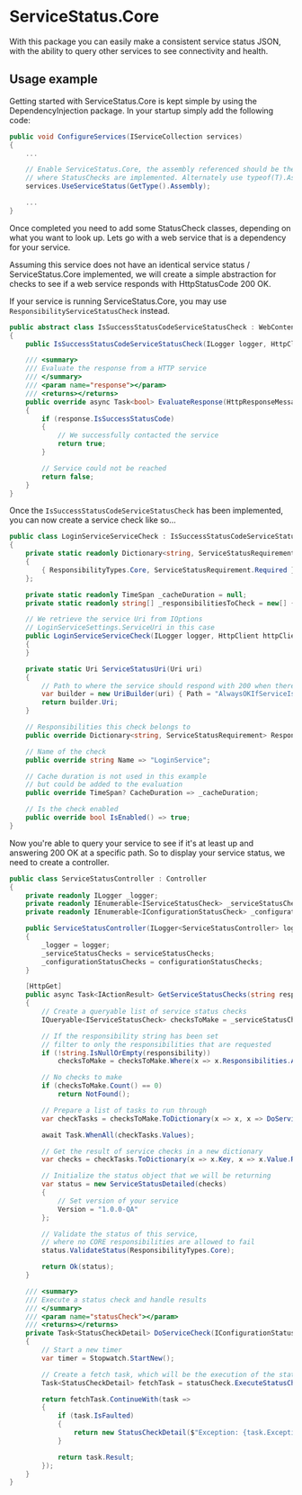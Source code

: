 # ServiceStatus.Core

With this package you can easily make a consistent service status JSON, with the ability to query other services to see connectivity and health.

## Usage example

Getting started with ServiceStatus.Core is kept simple by using the DependencyInjection package. In your startup simply add the following code:

```cs
public void ConfigureServices(IServiceCollection services)
{
	...

	// Enable ServiceStatus.Core, the assembly referenced should be the one
	// where StatusChecks are implemented. Alternately use typeof(T).Assembly
	services.UseServiceStatus(GetType().Assembly);

	...
}
```

Once completed you need to add some StatusCheck classes, depending on what you want to look up. Lets go with a web service that is a dependency for your service. 

Assuming this service does not have an identical service status / ServiceStatus.Core implemented, we will create a simple abstraction for checks to see if a web service responds with HttpStatusCode 200 OK.

If your service is running ServiceStatus.Core, you may use `ResponsibilityServiceStatusCheck` instead.

```cs
public abstract class IsSuccessStatusCodeServiceStatusCheck : WebContentServiceStatusCheck
{
    public IsSuccessStatusCodeServiceStatusCheck(ILogger logger, HttpClient httpClient, Uri uri) : base(logger, httpClient, uri) { }

    /// <summary>
    /// Evaluate the response from a HTTP service
    /// </summary>
    /// <param name="response"></param>
    /// <returns></returns>
    public override async Task<bool> EvaluateResponse(HttpResponseMessage response)
    {
        if (response.IsSuccessStatusCode)
        {
			// We successfully contacted the service
			return true;
        }

		// Service could not be reached
		return false;
    }
}
```

Once the `IsSuccessStatusCodeServiceStatusCheck` has been implemented, you can now create a service check like so...

```cs
public class LoginServiceServiceCheck : IsSuccessStatusCodeServiceStatusCheck
{
    private static readonly Dictionary<string, ServiceStatusRequirement> _responsibilities = new Dictionary<string, ServiceStatusRequirement>
    {
        { ResponsibilityTypes.Core, ServiceStatusRequirement.Required }
    };

    private static readonly TimeSpan _cacheDuration = null;
    private static readonly string[] _responsibilitiesToCheck = new[] { ResponsibilityTypes.Core };

	// We retrieve the service Uri from IOptions
	// LoginServiceSettings.ServiceUri in this case
    public LoginServiceServiceCheck(ILogger logger, HttpClient httpClient, IOptions<LoginServiceSettings> settings) : base(logger, httpClient, ServiceStatusUri(settings.Value.ServiceUri), _responsibilitiesToCheck)
    {
    }

    private static Uri ServiceStatusUri(Uri uri)
    {
        // Path to where the service should respond with 200 when there are no problems
        var builder = new UriBuilder(uri) { Path = "AlwaysOKIfServiceIsUp" };
        return builder.Uri;
    }

	// Responsibilities this check belongs to
    public override Dictionary<string, ServiceStatusRequirement> Responsibilities => _responsibilities;

	// Name of the check
    public override string Name => "LoginService";

	// Cache duration is not used in this example
	// but could be added to the evaluation
    public override TimeSpan? CacheDuration => _cacheDuration;

	// Is the check enabled
	public override bool IsEnabled() => true;
}
```

Now you're able to query your service to see if it's at least up and answering 200 OK at a specific path. So to display your service status, we need to create a controller.

```cs
public class ServiceStatusController : Controller
{
    private readonly ILogger _logger;
    private readonly IEnumerable<IServiceStatusCheck> _serviceStatusChecks;
    private readonly IEnumerable<IConfigurationStatusCheck> _configurationStatusChecks;

    public ServiceStatusController(ILogger<ServiceStatusController> logger, IEnumerable<IServiceStatusCheck> serviceStatusChecks, IEnumerable<IConfigurationStatusCheck> configurationStatusChecks)
    {
        _logger = logger;
        _serviceStatusChecks = serviceStatusChecks;
        _configurationStatusChecks = configurationStatusChecks;
    }

    [HttpGet]
    public async Task<IActionResult> GetServiceStatusChecks(string responsibility = null)
    {
        // Create a queryable list of service status checks
        IQueryable<IServiceStatusCheck> checksToMake = _serviceStatusChecks.AsQueryable();

        // If the responsibility string has been set
        // filter to only the responsibilities that are requested
        if (!string.IsNullOrEmpty(responsibility))
            checksToMake = checksToMake.Where(x => x.Responsibilities.Any(y => y.Key.Equals(responsibility, StringComparison.OrdinalIgnoreCase)));

        // No checks to make
        if (checksToMake.Count() == 0)
            return NotFound();

        // Prepare a list of tasks to run through
        var checkTasks = checksToMake.ToDictionary(x => x, x => DoServiceCheck(x));

        await Task.WhenAll(checkTasks.Values);

        // Get the result of service checks in a new dictionary
        var checks = checkTasks.ToDictionary(x => x.Key, x => x.Value.Result);

        // Initialize the status object that we will be returning
        var status = new ServiceStatusDetailed(checks)
        {
            // Set version of your service
            Version = "1.0.0-QA"
        };

        // Validate the status of this service, 
        // where no CORE responsibilities are allowed to fail
        status.ValidateStatus(ResponsibilityTypes.Core);

        return Ok(status);
    }

    /// <summary>
    /// Execute a status check and handle results
    /// </summary>
    /// <param name="statusCheck"></param>
    /// <returns></returns>
    private Task<StatusCheckDetail> DoServiceCheck(IConfigurationStatusCheck statusCheck)
    {
        // Start a new timer
        var timer = Stopwatch.StartNew();

        // Create a fetch task, which will be the execution of the status check
        Task<StatusCheckDetail> fetchTask = statusCheck.ExecuteStatusCheckAsync();

        return fetchTask.ContinueWith(task =>
        {
            if (task.IsFaulted)
            {
                return new StatusCheckDetail($"Exception: {task.Exception.Message}", timer.ElapsedMilliseconds);
            }

            return task.Result;
        });
    }
}
```